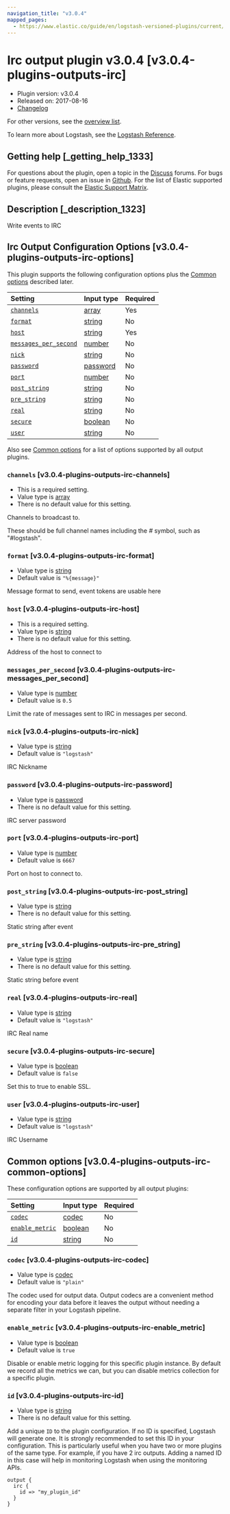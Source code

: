 ```yaml
---
navigation_title: "v3.0.4"
mapped_pages:
  - https://www.elastic.co/guide/en/logstash-versioned-plugins/current/v3.0.4-plugins-outputs-irc.html
---
```


# Irc output plugin v3.0.4 [v3.0.4-plugins-outputs-irc]

* Plugin version: v3.0.4
* Released on: 2017-08-16
* [Changelog](https://github.com/logstash-plugins/logstash-output-irc/blob/v3.0.4/CHANGELOG.md)

For other versions, see the [overview list](output-irc-index.md).

To learn more about Logstash, see the [Logstash Reference](https://www.elastic.co/guide/en/logstash/current/index.html).

## Getting help [_getting_help_1333]

For questions about the plugin, open a topic in the [Discuss](http://discuss.elastic.co) forums. For bugs or feature requests, open an issue in [Github](https://github.com/logstash-plugins/logstash-output-irc). For the list of Elastic supported plugins, please consult the [Elastic Support Matrix](https://www.elastic.co/support/matrix#matrix_logstash_plugins).

## Description [_description_1323]

Write events to IRC

## Irc Output Configuration Options [v3.0.4-plugins-outputs-irc-options]

This plugin supports the following configuration options plus the [Common options](v3-0-4-plugins-outputs-irc.md#v3.0.4-plugins-outputs-irc-common-options) described later.

| Setting | Input type | Required |
| :- | :- | :- |
| [`channels`](v3-0-4-plugins-outputs-irc.md#v3.0.4-plugins-outputs-irc-channels) | [array](/lsr/value-types.md#array) | Yes |
| [`format`](v3-0-4-plugins-outputs-irc.md#v3.0.4-plugins-outputs-irc-format) | [string](/lsr/value-types.md#string) | No |
| [`host`](v3-0-4-plugins-outputs-irc.md#v3.0.4-plugins-outputs-irc-host) | [string](/lsr/value-types.md#string) | Yes |
| [`messages_per_second`](v3-0-4-plugins-outputs-irc.md#v3.0.4-plugins-outputs-irc-messages_per_second) | [number](/lsr/value-types.md#number) | No |
| [`nick`](v3-0-4-plugins-outputs-irc.md#v3.0.4-plugins-outputs-irc-nick) | [string](/lsr/value-types.md#string) | No |
| [`password`](v3-0-4-plugins-outputs-irc.md#v3.0.4-plugins-outputs-irc-password) | [password](/lsr/value-types.md#password) | No |
| [`port`](v3-0-4-plugins-outputs-irc.md#v3.0.4-plugins-outputs-irc-port) | [number](/lsr/value-types.md#number) | No |
| [`post_string`](v3-0-4-plugins-outputs-irc.md#v3.0.4-plugins-outputs-irc-post_string) | [string](/lsr/value-types.md#string) | No |
| [`pre_string`](v3-0-4-plugins-outputs-irc.md#v3.0.4-plugins-outputs-irc-pre_string) | [string](/lsr/value-types.md#string) | No |
| [`real`](v3-0-4-plugins-outputs-irc.md#v3.0.4-plugins-outputs-irc-real) | [string](/lsr/value-types.md#string) | No |
| [`secure`](v3-0-4-plugins-outputs-irc.md#v3.0.4-plugins-outputs-irc-secure) | [boolean](/lsr/value-types.md#boolean) | No |
| [`user`](v3-0-4-plugins-outputs-irc.md#v3.0.4-plugins-outputs-irc-user) | [string](/lsr/value-types.md#string) | No |

Also see [Common options](v3-0-4-plugins-outputs-irc.md#v3.0.4-plugins-outputs-irc-common-options) for a list of options supported by all output plugins.

### `channels` [v3.0.4-plugins-outputs-irc-channels]

* This is a required setting.
* Value type is [array](/lsr/value-types.md#array)
* There is no default value for this setting.

Channels to broadcast to.

These should be full channel names including the *#* symbol, such as "#logstash".

### `format` [v3.0.4-plugins-outputs-irc-format]

* Value type is [string](/lsr/value-types.md#string)
* Default value is `"%{message}"`

Message format to send, event tokens are usable here

### `host` [v3.0.4-plugins-outputs-irc-host]

* This is a required setting.
* Value type is [string](/lsr/value-types.md#string)
* There is no default value for this setting.

Address of the host to connect to

### `messages_per_second` [v3.0.4-plugins-outputs-irc-messages_per_second]

* Value type is [number](/lsr/value-types.md#number)
* Default value is `0.5`

Limit the rate of messages sent to IRC in messages per second.

### `nick` [v3.0.4-plugins-outputs-irc-nick]

* Value type is [string](/lsr/value-types.md#string)
* Default value is `"logstash"`

IRC Nickname

### `password` [v3.0.4-plugins-outputs-irc-password]

* Value type is [password](/lsr/value-types.md#password)
* There is no default value for this setting.

IRC server password

### `port` [v3.0.4-plugins-outputs-irc-port]

* Value type is [number](/lsr/value-types.md#number)
* Default value is `6667`

Port on host to connect to.

### `post_string` [v3.0.4-plugins-outputs-irc-post_string]

* Value type is [string](/lsr/value-types.md#string)
* There is no default value for this setting.

Static string after event

### `pre_string` [v3.0.4-plugins-outputs-irc-pre_string]

* Value type is [string](/lsr/value-types.md#string)
* There is no default value for this setting.

Static string before event

### `real` [v3.0.4-plugins-outputs-irc-real]

* Value type is [string](/lsr/value-types.md#string)
* Default value is `"logstash"`

IRC Real name

### `secure` [v3.0.4-plugins-outputs-irc-secure]

* Value type is [boolean](/lsr/value-types.md#boolean)
* Default value is `false`

Set this to true to enable SSL.

### `user` [v3.0.4-plugins-outputs-irc-user]

* Value type is [string](/lsr/value-types.md#string)
* Default value is `"logstash"`

IRC Username

## Common options [v3.0.4-plugins-outputs-irc-common-options]

These configuration options are supported by all output plugins:

| Setting | Input type | Required |
| :- | :- | :- |
| [`codec`](v3-0-4-plugins-outputs-irc.md#v3.0.4-plugins-outputs-irc-codec) | [codec](/lsr/value-types.md#codec) | No |
| [`enable_metric`](v3-0-4-plugins-outputs-irc.md#v3.0.4-plugins-outputs-irc-enable_metric) | [boolean](/lsr/value-types.md#boolean) | No |
| [`id`](v3-0-4-plugins-outputs-irc.md#v3.0.4-plugins-outputs-irc-id) | [string](/lsr/value-types.md#string) | No |

### `codec` [v3.0.4-plugins-outputs-irc-codec]

* Value type is [codec](/lsr/value-types.md#codec)
* Default value is `"plain"`

The codec used for output data. Output codecs are a convenient method for encoding your data before it leaves the output without needing a separate filter in your Logstash pipeline.

### `enable_metric` [v3.0.4-plugins-outputs-irc-enable_metric]

* Value type is [boolean](/lsr/value-types.md#boolean)
* Default value is `true`

Disable or enable metric logging for this specific plugin instance. By default we record all the metrics we can, but you can disable metrics collection for a specific plugin.

### `id` [v3.0.4-plugins-outputs-irc-id]

* Value type is [string](/lsr/value-types.md#string)
* There is no default value for this setting.

Add a unique `ID` to the plugin configuration. If no ID is specified, Logstash will generate one. It is strongly recommended to set this ID in your configuration. This is particularly useful when you have two or more plugins of the same type. For example, if you have 2 irc outputs. Adding a named ID in this case will help in monitoring Logstash when using the monitoring APIs.

```
output {
  irc {
    id => "my_plugin_id"
  }
}
```
